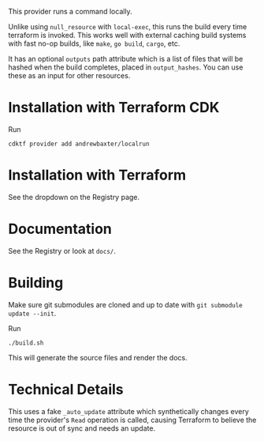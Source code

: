 This provider runs a command locally.

Unlike using `null_resource` with `local-exec`, this runs the build every time terraform is invoked. This works well with external caching build systems with fast no-op builds, like `make`, `go build`, `cargo`, etc.

It has an optional `outputs` path attribute which is a list of files that will be hashed when the build completes, placed in `output_hashes`. You can use these as an input for other resources.

# Installation with Terraform CDK

Run

```
cdktf provider add andrewbaxter/localrun
```

# Installation with Terraform

See the dropdown on the Registry page.

# Documentation

See the Registry or look at `docs/`.

# Building

Make sure git submodules are cloned and up to date with `git submodule update --init`.

Run

```
./build.sh
```

This will generate the source files and render the docs.

# Technical Details

This uses a fake `_auto_update` attribute which synthetically changes every time the provider's `Read` operation is called, causing Terraform to believe the resource is out of sync and needs an update.
